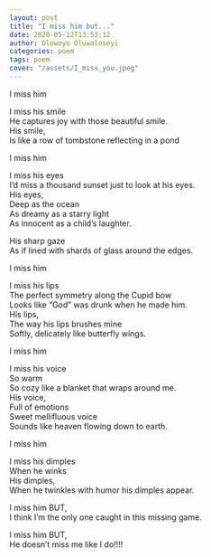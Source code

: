 ```yaml
---
layout: post
title: "I miss him but..."
date: 2020-05-12T13:53:12 
author: Olowoyo Oluwaloseyi 
categories: poem
tags: poem
cover: "/assets/I_miss_you.jpeg"
---
```


I miss him

I miss his smile  
He captures joy with those beautiful smile.  
His smile,  
Is like a row of tombstone reflecting in a pond  

I miss him  

I miss his eyes  
I’d miss a thousand sunset just to look at his eyes.  
His eyes,  
Deep as the ocean  
As dreamy as a starry light  
As innocent as a child’s laughter.  

His sharp gaze  
As if lined with shards of glass around the edges.  

I miss him  

I miss his lips  
The perfect symmetry along the Cupid bow  
Looks like “God” was drunk when he made him.  
His lips,  
The way his lips brushes mine  
Softly, delicately like butterfly wings.  

I miss him  

I miss his voice  
So warm  
So cozy like a blanket that wraps around me.  
His voice,  
Full of emotions  
Sweet mellifluous voice  
Sounds like heaven flowing down to earth.  

I miss him  

I miss his dimples  
When he winks  
His dimples,  
When he twinkles with humor his dimples appear.  

I miss him BUT,  
I think I’m the only one caught in this missing game.  

I miss him BUT,  
He doesn’t miss me like I do!!!!  
